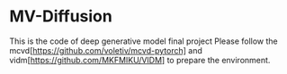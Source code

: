 # MV-Diffusion
This is the code of deep generative model final project
Please follow the mcvd[https://github.com/voletiv/mcvd-pytorch] and vidm[https://github.com/MKFMIKU/VIDM] to prepare the environment.

